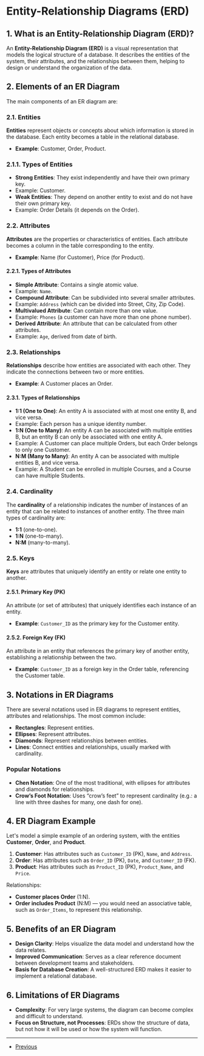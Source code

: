 # Entity-Relationship Diagrams (ERD)

## 1. What is an Entity-Relationship Diagram (ERD)?
An **Entity-Relationship Diagram (ERD)** is a visual representation that models the logical structure of a database. It describes the entities of the system, their attributes, and the relationships between them, helping to design or understand the organization of the data.

## 2. Elements of an ER Diagram
The main components of an ER diagram are:

### 2.1. Entities
**Entities** represent objects or concepts about which information is stored in the database. Each entity becomes a table in the relational database.
- **Example**: Customer, Order, Product.

### 2.1.1. Types of Entities
- **Strong Entities**: They exist independently and have their own primary key.
- Example: Customer.
- **Weak Entities**: They depend on another entity to exist and do not have their own primary key.
- Example: Order Details (it depends on the Order).

### 2.2. Attributes
**Attributes** are the properties or characteristics of entities. Each attribute becomes a column in the table corresponding to the entity.
- **Example**: Name (for Customer), Price (for Product).

#### 2.2.1. Types of Attributes
- **Simple Attribute**: Contains a single atomic value.
- Example: `Name`.
- **Compound Attribute**: Can be subdivided into several smaller attributes.
- Example: `Address` (which can be divided into Street, City, Zip Code).
- **Multivalued Attribute**: Can contain more than one value.
- Example: `Phones` (a customer can have more than one phone number).
- **Derived Attribute**: An attribute that can be calculated from other attributes.
- Example: `Age`, derived from date of birth.

### 2.3. Relationships
**Relationships** describe how entities are associated with each other. They indicate the connections between two or more entities.
- **Example**: A Customer places an Order.

#### 2.3.1. Types of Relationships
- **1:1 (One to One)**: An entity A is associated with at most one entity B, and vice versa.
- Example: Each person has a unique identity number.
- **1:N (One to Many)**: An entity A can be associated with multiple entities B, but an entity B can only be associated with one entity A.
- Example: A Customer can place multiple Orders, but each Order belongs to only one Customer.
- **N:M (Many to Many)**: An entity A can be associated with multiple entities B, and vice versa.
- Example: A Student can be enrolled in multiple Courses, and a Course can have multiple Students.

### 2.4. Cardinality
The **cardinality** of a relationship indicates the number of instances of an entity that can be related to instances of another entity. The three main types of cardinality are:
- **1:1** (one-to-one).
- **1:N** (one-to-many).
- **N:M** (many-to-many).

### 2.5. Keys
**Keys** are attributes that uniquely identify an entity or relate one entity to another.

#### 2.5.1. Primary Key (PK)
An attribute (or set of attributes) that uniquely identifies each instance of an entity.
- **Example**: `Customer_ID` as the primary key for the Customer entity.

#### 2.5.2. Foreign Key (FK)
An attribute in an entity that references the primary key of another entity, establishing a relationship between the two.
- **Example**: `Customer_ID` as a foreign key in the Order table, referencing the Customer table.

## 3. Notations in ER Diagrams
There are several notations used in ER diagrams to represent entities, attributes and relationships. The most common include:

- **Rectangles**: Represent entities.
- **Ellipses**: Represent attributes.
- **Diamonds**: Represent relationships between entities.
- **Lines**: Connect entities and relationships, usually marked with cardinality.

### Popular Notations
- **Chen Notation**: One of the most traditional, with ellipses for attributes and diamonds for relationships.
- **Crow’s Foot Notation**: Uses “crow’s feet” to represent cardinality (e.g.: a line with three dashes for many, one dash for one).

## 4. ER Diagram Example
Let's model a simple example of an ordering system, with the entities **Customer**, **Order**, and **Product**.

1. **Customer**: Has attributes such as `Customer_ID` (PK), `Name`, and `Address`.
2. **Order**: Has attributes such as `Order_ID` (PK), `Date`, and `Customer_ID` (FK).
3. **Product**: Has attributes such as `Product_ID` (PK), `Product_Name`, and `Price`.

Relationships:
- **Customer places Order** (1:N).
- **Order includes Product** (N:M) — you would need an associative table, such as `Order_Items`, to represent this relationship.

## 5. Benefits of an ER Diagram
- **Design Clarity**: Helps visualize the data model and understand how the data relates.
- **Improved Communication**: Serves as a clear reference document between development teams and stakeholders.
- **Basis for Database Creation**: A well-structured ERD makes it easier to implement a relational database.

## 6. Limitations of ER Diagrams
- **Complexity**: For very large systems, the diagram can become complex and difficult to understand.
- **Focus on Structure, not Processes**: ERDs show the structure of data, but not how it will be used or how the system will function.

---

- [Previous](./4-normalization.md)